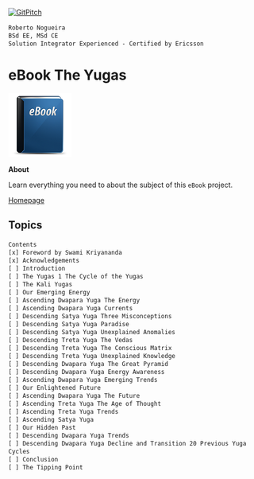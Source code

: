 [![GitPitch](https://gitpitch.com/assets/badge.svg)](https://gitpitch.com/enogrob/ebook-project/master)

```
Roberto Nogueira  
BSd EE, MSd CE
Solution Integrator Experienced - Certified by Ericsson
```

# eBook The Yugas

![ebook image](assets/ebook.png)

**About**

Learn everything you need to about the subject of this `eBook` project.

[Homepage](https://ebook.com)

## Topics

```
Contents
[x] Foreword by Swami Kriyananda
[x] Acknowledgements
[ ] Introduction
[ ] The Yugas 1 The Cycle of the Yugas
[ ] The Kali Yugas
[ ] Our Emerging Energy
[ ] Ascending Dwapara Yuga The Energy
[ ] Ascending Dwapara Yuga Currents
[ ] Descending Satya Yuga Three Misconceptions
[ ] Descending Satya Yuga Paradise
[ ] Descending Satya Yuga Unexplained Anomalies
[ ] Descending Treta Yuga The Vedas
[ ] Descending Treta Yuga The Conscious Matrix
[ ] Descending Treta Yuga Unexplained Knowledge
[ ] Descending Dwapara Yuga The Great Pyramid
[ ] Descending Dwapara Yuga Energy Awareness
[ ] Ascending Dwapara Yuga Emerging Trends
[ ] Our Enlightened Future
[ ] Ascending Dwapara Yuga The Future
[ ] Ascending Treta Yuga The Age of Thought
[ ] Ascending Treta Yuga Trends
[ ] Ascending Satya Yuga
[ ] Our Hidden Past
[ ] Descending Dwapara Yuga Trends
[ ] Descending Dwapara Yuga Decline and Transition 20 Previous Yuga Cycles
[ ] Conclusion
[ ] The Tipping Point
```
